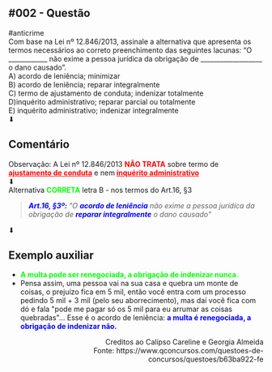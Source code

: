 <head>
  <meta charset="UTF-8">
  <meta name="description" content="Com base na Lei nº 12.846/2013, assinale a alternativa que apresenta os termos necessários ao correto preenchimento das seguintes lacunas">
  <meta name="keywords" content="lei, anticrime, nº 12.846/13">
  <meta name="author" content="jonathasborges">
  <meta name="viewport" content="width=device-width, initial-scale=1.0">
</head>
<div data-pm-slice="1 1 []" data-en-clipboard="true">
<h2 data-pm-slice="1 3 []" data-en-clipboard="true"><b>#002 - Quest&atilde;o</b></h2>
<div><span>#anticrime</span></div>
<div></div>
<div>Com base na Lei n&ordm; 12.846/2013, assinale a alternativa que apresenta os termos necess&aacute;rios ao correto preenchimento das seguintes lacunas: &ldquo;O ____________ n&atilde;o exime a pessoa jur&iacute;dica da obriga&ccedil;&atilde;o de ___________________ o dano causado&rdquo;.</div>
<div></div>
<div><span>A) acordo de leni&ecirc;ncia; minimizar</span></div>
<div><span>B) acordo de leni&ecirc;ncia; reparar integralmente</span></div>
<div><span>C) termo de ajustamento de conduta; indenizar totalmente</span></div>
<div><span>D)inqu&eacute;rito administrativo; reparar parcial ou totalmente</span></div>
<div><span>E) inqu&eacute;rito administrativo; indenizar integralmente</span></div>
<div>⬇</div>
<h2><b>Coment&aacute;rio</b></h2>
<div></div>
<div>Observa&ccedil;&atilde;o: A Lei n&ordm; 12.846/2013 <span style="color: #ff0000;"><b>N&Atilde;O TRATA</b></span> sobre termo de<u> </u><span style="color: #ff0000;"><b><u>ajustamento de conduta</u></b></span> e nem<span style="color: #ff0000;"><b> <u>inqu&eacute;rito administrativo</u></b></span></div>
<div>⬇</div>
<div>Alternativa <span style="color: #00ff00;"><b><span>CORRETA</span></b></span> letra B - nos termos do Art.16, &sect;3&nbsp;</div>
<div></div>
<blockquote size="">
<div><span style="color: #0000ff;"><b><i><span>Art.16, &sect;3&ordm;:</span></i></b></span><i><span> "O </span></i><span style="color: #0000ff;"><b><i><span>acordo de leni&ecirc;ncia</span></i></b></span><i><span> n&atilde;o exime a pessoa jur&iacute;dica da obriga&ccedil;&atilde;o de </span></i><span style="color: #0000ff;"><b><i><span>reparar integralmente</span></i></b></span><i><span> o dano causado"</span></i><b><i><span> </span></i></b></div>
</blockquote>
<div>⬇</div>
<h2>Exemplo auxiliar</h2>
<ul>
<li><span style="color: #00ff00;"><b><span>A multa pode ser renegociada, a obriga&ccedil;&atilde;o de indenizar nunca</span></b>.</span></li>
<li>
<div>Pensa assim, uma pessoa vai na sua casa e quebra um monte de coisas, o preju&iacute;zo fica em 5 mil, ent&atilde;o voc&ecirc; entra com um processo pedindo 5 mil + 3 mil (pelo seu aborrecimento), mas da&iacute; voc&ecirc; fica com d&oacute; e fala "pode me pagar s&oacute; os 5 mil para eu arrumar as coisas quebradas"... Esse &eacute; o acordo de leni&ecirc;ncia: <span style="color: #0000ff;"><b><span>a multa &eacute; renegociada, a obriga&ccedil;&atilde;o de indenizar n&atilde;o.</span></b></span></div>
</li>
</ul>
<p><span style="color: #0000ff;"><b><span></span></b></span></p>
<div data-pm-slice="1 1 []" data-en-clipboard="true" style="text-align: right;">Creditos ao Calipso Careline e Georgia Almeida</div>
<div style="text-align: right;">Fonte: https://www.qconcursos.com/questoes-de-concursos/questoes/b63ba922-fe</div>
</div>
